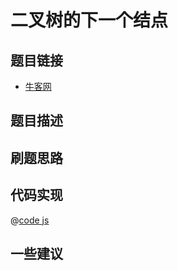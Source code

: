 # 二叉树的下一个结点

## 题目链接

- [牛客网]()

## 题目描述

## 刷题思路

## 代码实现

@[code js](@code/algorithm/sword-point/树/getNext.js)

## 一些建议

